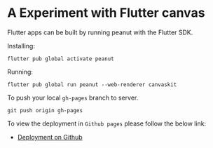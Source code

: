# A Experiment with Flutter canvas

Flutter apps can be built by running peanut with the Flutter SDK.

Installing:

```console
flutter pub global activate peanut
```

Running:

```console
flutter pub global run peanut --web-renderer canvaskit
```

To push your local `gh-pages` branch to server.

```console
git push origin gh-pages
```

To view the deployment in `Github pages` please follow the below link:

- [Deployment on Github](https://mahidul-islam.github.io/canvas/#/)

